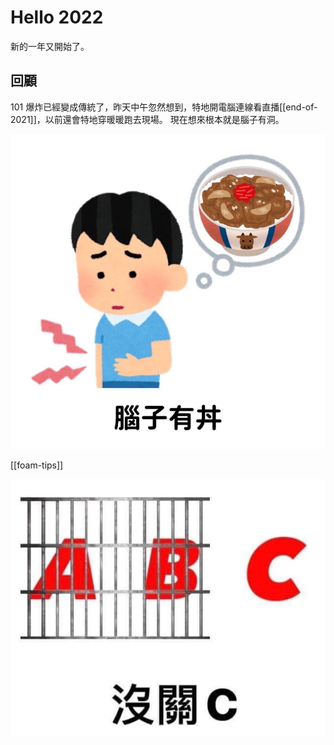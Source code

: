 # Hello 2022

新的一年又開始了。

## 回顧
101 爆炸已經變成傳統了，昨天中午忽然想到，特地開電腦連線看直播[[end-of-2021]]，以前還會特地穿暖暖跑去現場。 現在想來根本就是腦子有洞。

![](paste_images/2022-01-01-13-00-51.jpg)

[[foam-tips]]

![](paste_images/2022-01-01-13-24-06.png)
